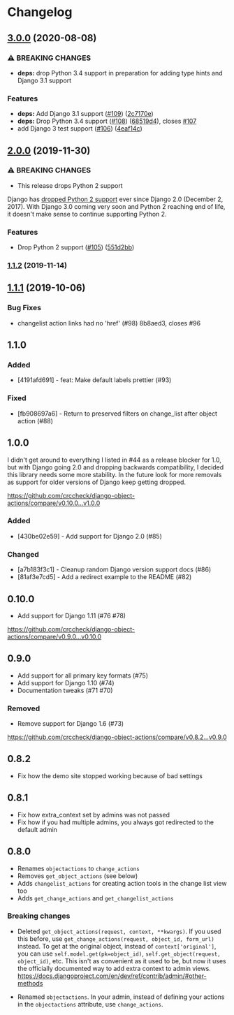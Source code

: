 # Changelog
## [3.0.0](https://github.com/crccheck/django-object-actions/compare/v2.0.0...v3.0.0) (2020-08-08)


### ⚠ BREAKING CHANGES

* **deps:** drop Python 3.4 support in preparation for adding type hints and Django 3.1 support

### Features

* **deps:** Add Django 3.1 support ([#109](https://github.com/crccheck/django-object-actions/issues/109)) ([2c7170e](https://github.com/crccheck/django-object-actions/commit/2c7170e3a73317a9417733a7ddfe0fabab84fe85))
* **deps:** Drop Python 3.4 support ([#108](https://github.com/crccheck/django-object-actions/issues/108)) ([68519d4](https://github.com/crccheck/django-object-actions/commit/68519d48fa8dd4d3b203981a52157841e5152774)), closes [#107](https://github.com/crccheck/django-object-actions/issues/107)
* add Django 3 test support ([#106](https://github.com/crccheck/django-object-actions/issues/106)) ([4eaf14c](https://github.com/crccheck/django-object-actions/commit/4eaf14c3caff36d5ab274835d38baef7e66213dc))

## [2.0.0](https://github.com/crccheck/django-object-actions/compare/v1.1.2...v2.0.0) (2019-11-30)


### ⚠ BREAKING CHANGES

* This release drops Python 2 support

Django has [dropped Python 2 support](https://docs.djangoproject.com/en/2.2/releases/2.0/#python-compatibility) ever since Django 2.0 (December 2, 2017). With Django 3.0 coming very soon and Python 2 reaching end of life, it doesn't make sense to continue supporting Python 2.

### Features

* Drop Python 2 support ([#105](https://github.com/crccheck/django-object-actions/issues/105)) ([551d2bb](https://github.com/crccheck/django-object-actions/commit/551d2bb2a66c5fd1c157b05c288032124affba41))

### [1.1.2](https://github.com/crccheck/django-object-actions/compare/v1.1.1...v1.1.2) (2019-11-14)

## [1.1.1](https://github.com/crccheck/django-object-actions/compare/v1.1.0...v1.1.1) (2019-10-06)

### Bug Fixes

* changelist action links had no 'href' (#98) 8b8aed3, closes #96


## 1.1.0

### Added
* [4191afd691] - feat: Make default labels prettier (#93)

### Fixed
* [fb908697a6] - Return to preserved filters on change_list after object action (#88)

## 1.0.0

I didn't get around to everything I listed in #44 as a release blocker for 1.0,
but with Django going 2.0 and dropping backwards compatibility, I decided this
library needs some more stability. In the future look for more removals as
support for older versions of Django keep getting dropped.

https://github.com/crccheck/django-object-actions/compare/v0.10.0...v1.0.0

### Added
* [430be02e59] - Add support for Django 2.0 (#85)

### Changed
* [a7b183f3c1] - Cleanup random Django version support docs (#86)
* [81af3e7cd5] - Add a redirect example to the README (#82)

## 0.10.0

* Add support for Django 1.11 (#76 #78)

https://github.com/crccheck/django-object-actions/compare/v0.9.0...v0.10.0

## 0.9.0

* Add support for all primary key formats (#75)
* Add support for Django 1.10 (#74)
* Documentation tweaks (#71 #70)

### Removed
* Remove support for Django 1.6 (#73)

https://github.com/crccheck/django-object-actions/compare/v0.8.2...v0.9.0

## 0.8.2

* Fix how the demo site stopped working because of bad settings

## 0.8.1

* Fix how extra_context set by admins was not passed
* Fix how if you had multiple admins, you always got redirected to the default admin

## 0.8.0

* Renames `objectactions` to `change_actions`
* Removes `get_object_actions` (see below)
* Adds `changelist_actions` for creating action tools in the change list view too
* Adds `get_change_actions` and `get_changelist_actions`

### Breaking changes

* Deleted `get_object_actions(request, context, **kwargs)`. If you used this
  before, use `get_change_actions(request, object_id, form_url)` instead. To
  get at the original object, instead of `context['original']`, you can use
  `self.model.get(pk=object_id)`, `self.get_object(request, object_id)`, etc.
  This isn't as convenient as it used to be, but now it uses the officially
  documented way to add extra context to admin views.
  https://docs.djangoproject.com/en/dev/ref/contrib/admin/#other-methods

* Renamed `objectactions`. In your admin, instead of defining your actions in
  the `objectactions` attribute, use `change_actions`.
